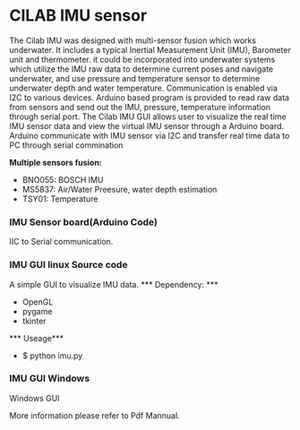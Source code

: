 # CILAB IMU sensor
The Cilab IMU was designed with multi-sensor fusion which works underwater. It includes a typical Inertial Measurement Unit (IMU), Barometer unit and thermometer. it could be incorporated into underwater systems which utilize the IMU raw data to determine current poses and navigate underwater, and use pressure and temperature sensor to determine underwater depth and water temperature. Communication is enabled via I2C to various devices.
Arduino based program is provided to read raw data from sensors and send out the IMU, pressure, temperature information through serial port. 
The Cilab IMU GUI allows user to visualize the real time IMU sensor data and view the virtual IMU sensor through a Arduino board. Arduino communicate with IMU sensor via I2C and transfer real time data to PC through serial commination

 
 
 
 **Multiple sensors fusion:** 
- BNO055: BOSCH IMU
- MS5837: Air/Water Preesure, water depth estimation
- TSY01: Temperature

### IMU Sensor board(Arduino Code)
IIC to Serial communication.


### IMU GUI linux Source code 
A simple GUI to visualize IMU data.
*** Dependency: ***
- OpenGL
- pygame
- tkinter

*** Useage***
- $ python imu.py

### IMU GUI Windows 
Windows GUI

 More information please refer to Pdf Mannual.